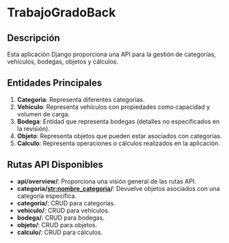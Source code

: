 # TrabajoGradoBack

## Descripción
Esta aplicación Django proporciona una API para la gestión de categorías, vehículos, bodegas, objetos y cálculos.

## Entidades Principales
1. **Categoria**: Representa diferentes categorías.
2. **Vehiculo**: Representa vehículos con propiedades como capacidad y volumen de carga.
3. **Bodega**: Entidad que representa bodegas (detalles no especificados en la revisión).
4. **Objeto**: Representa objetos que pueden estar asociados con categorías.
5. **Calculo**: Representa operaciones o cálculos realizados en la aplicación.

## Rutas API Disponibles
- **api/overview/**: Proporciona una visión general de las rutas API.
- **categoria/<str:nombre_categoria>/**: Devuelve objetos asociados con una categoría específica.
- **categoria/**: CRUD para categorías.
- **vehiculo/**: CRUD para vehículos.
- **bodega/**: CRUD para bodegas.
- **objeto/**: CRUD para objetos.
- **calculo/**: CRUD para cálculos.


